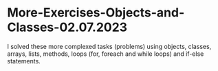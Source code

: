 # More-Exercises-Objects-and-Classes-02.07.2023
I solved these more complexed tasks (problems) using objects, classes, arrays, lists, methods, loops (for, foreach and while loops) and if-else statements.
